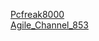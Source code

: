 [Pcfreak8000](/Users/Pcfreak8000)                                                            
[Agile_Channel_853](/Users/Agile_Channel_853)                                                 
